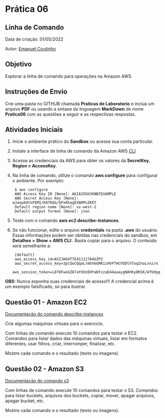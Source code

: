 # Prática 06

## Linha de Comando

Data de criação: 01/05/2022

Autor: [Emanuel Coutinho](https://github.com/emanuelcoutinho)

## Objetivo
Explorar a linha de comando para operações na Amazon AWS.

## Instruções de Envio

Crie uma pasta no GITHUB chamada **Praticas de Laboratorio** e inclua um arquivo **PDF** ou usando a sintaxe da linguagem **MarkDown** de nome **Pratica06** com as questões a seguir e as respectivas respostas.

## Atividades Iniciais

1. Inicie o ambiente prático do **Sandbox** ou acesse sua conta particular.

2. Instale a interface de linha de comando da Amazon AWS [CLI](https://aws.amazon.com/pt/cli/)

3. Acesse as credenciais da AWS para obter os valores da **SecretKey**, **Region** e **AccessKey**.

4. Na linha de comando, utilize o comando **aws configure** para configurar o ambiente. Por exemplo:
	
        $ aws configure
        AWS Access Key ID [None]: AKIAIOSHJKNN7EXAMPLE
        AWS Secret Access Key [None]: wJaopXUtnFEMI/K876GG/bPxRhagEXAMPLEKEY
        Default region name [None]: us-west-2
        Default output format [None]: json

5. Teste com o comando **aws ec2 describe-instances**.

5. Se não funcionar, edite o arquivo **credentials** na pasta **.aws** do usuário. Essas informações podem ser obtidas nas credenciais do sandbox, em **Detalhes > Show > AWS CLI:**. Basta copiar para o arquivo. O conteúdo será semelhante a:
	
        [default]
        aws_access_key_id=ASIJHG4T7E411127A4UZP2
        aws_secret_access_key=3pCQoCQqaLrmhh6GMK1zHVFTHCFDDlhToqZnoLxnz/n
        aws_session_token=L876FwoGZ87aYXdzEHYaDFzzaE44aaaygNAhKy8KSK/AfUdqqAcD18OcgDyDXasdfghj4NnLDlxQPov5abciMMWUGLrH7gdsXy4xiLEL5Q62o+sFXUmMPDGaYQPcVGo5tendqqAcD1OOedqqAcD1oUNQU3A11hsss7ODRELbp0Ch4BzW6jJOD6r1+dxsYVNttN43gWsNSXLvcg/8aX6w0ASF765SKEwttttttthOd3wscIDFEsDzbda8FkdLH/D4t7KMs6vKGep6K3NRzP+q8nZdqqAcD1zuTESKj6IKKbvuZMGMi0qGdY7049ygxi27gyHKJkniPkdqqAcD1PvknlKUUIA9YnRbY8

**OBS:** Nunca exponha suas credenciais de acesso!!! A credencial acima é um exemplo falsificado, só para ilustrar.

## Questão 01 - Amazon EC2

[Documentação do comando describe-instances](https://awscli.amazonaws.com/v2/documentation/api/latest/reference/ec2/describe-instances.html)

Crie algumas máquinas virtuais para o exercicio.

Com linhas de comando execute 10 comandos para testar o EC2. Comandos para listar dados das máquinas virtuais, listar em formatos diferentes, usar filtros, criar, interromper, finalizar, etc.

Mostre cada comando e o resultado (texto ou imagens).

## Questão 02 - Amazon S3

[Documentação do comando s3](https://awscli.amazonaws.com/v2/documentation/api/latest/reference/s3/index.html)

Com linhas de comando execute 10 comandos para testar o S3. Comandos para listar buckets, arquivos dos buckets, copiar, mover, apagar arquivos, apagar bucket, etc.

Mostre cada comando e o resultado (texto ou imagens).




